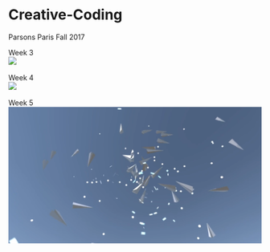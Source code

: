 # Creative-Coding
Parsons Paris Fall 2017

Week 3<br>
![](https://github.com/baice963/Creative-Coding/blob/master/homework_week3/giphy-downsized-large.gif?raw=true)</br>

Week 4<br>
[![](https://github.com/baice963/Creative-Coding/blob/master/homework_week4/giphy-downsized-large%20(1).gif?raw=true)](  https://vimeo.com/237283730)</br>


Week 5
[![Paper Planes Video](https://github.com/baice963/Creative-Coding/blob/master/homework_week5/Assets/Screen%20Shot%202017-10-08%20at%2015.02.40.png?raw=true)](  https://vimeo.com/237278637)

  
  
  
